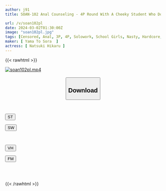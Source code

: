 ```yaml
---
author: j91
title: SOAN-102 Anal Counseling - 4P Round With A Cheeky Student Who Doesn't Fit In At School - 2-hole Expansion Without Anesthesia - Pewter Acme Test Number 013 Hikaru Natsuki

url: /v/soan102pl
date: 2024-03-02T01:30:00Z
image: "soan102pl.jpg"
tags: [Censored, Anal, 3P, 4P, Solowork, School Girls, Nasty, Hardcore, Evil	]
maker: [ Yama To Sora  ]
actress: [ Natsuki Hikaru ]
---
```



{{< rawhtml >}}

<div class="video" data-videoid="y0pxwMlZQzs1Mvx">
    <a href="javascript:;">
        <img src="/v/soan102pl/soan102pl.jpg" width="WIDTH" height="HEIGHT" alt="soan102pl.mp4" loading="lazy">
    </a>
</div>

<script type="text/javascript" src="https://j91.asia/asset/on-demand-st.js"></script>

<br>
  <link rel="stylesheet" href="https://j91.asia/asset/bs5.css">
  
  <center>
  <button class="btn btn-primary" type="button" data-bs-toggle="collapse" data-bs-target=".multi-collapse" aria-expanded="false" aria-controls="multiCollapseExample1 multiCollapseExample2"><h2>Download</h2></button></center>
</p>
<div class="row">
  <div class="col">
    <div class="collapse multi-collapse" id="multiCollapseExample1">
      <div class="card card-body">
	      	      <br>
<div class="buttons">  
<p><a href="https://streamtape.to/v/y0pxwMlZQzs1Mvx" target="_blank"><button class="btn-hover color-3"><i class="fa fa-download"></i> ST</button></a></p>
<p><a href="https://cdnwish.com/9i81ix0444g7" target="_blank"><button class="btn-hover color-2"><i class="fa fa-download"></i> SW</button></a></p></div>
    </div>
  </div>
</div>
  <div class="col">
    <div class="collapse multi-collapse" id="multiCollapseExample2">
      <div class="card card-body">
	      <br>
<div class="buttons">
<p><a href="https://vidhidepro.com/f/52llmutj562u"><button class="btn-hover color-9"><i class="fa fa-download"></i> VH</button></a></p>
<p><a href="https://filemoon.sx/d/rajl8xjbry7v"><button class="btn-hover color-8"><i class="fa fa-download"></i> FM</button></a></p></div>
<br><br>
      </div>
    </div>
  </div>
</div>

{{< /rawhtml >}}